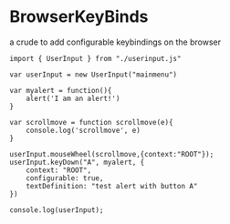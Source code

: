 # BrowserKeyBinds
a crude to add configurable keybindings on the browser

```
import { UserInput } from "./userinput.js"

var userInput = new UserInput("mainmenu")

var myalert = function(){
	alert('I am an alert!')
}

var scrollmove = function scrollmove(e){
	console.log('scrollmove', e)
}

userInput.mouseWheel(scrollmove,{context:"ROOT"});
userInput.keyDown("A", myalert, {
	context: "ROOT",
	configurable: true,
	textDefinition: "test alert with button A"
})

console.log(userInput);
```
